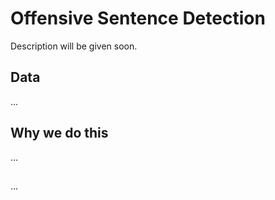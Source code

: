 # Offensive Sentence Detection
Description will be given soon.

## Data
...

## Why we do this
...

##
...
